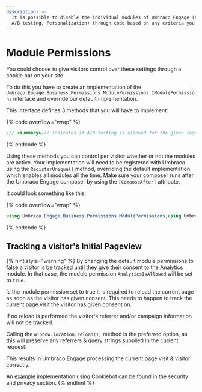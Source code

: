 ```yaml
---
description: >-
  It is possible to disable the individual modules of Umbraco Engage (Analytics,
  A/B testing, Personalization) through code based on any criteria you want.
---
```


# Module Permissions

You could choose to give visitors control over these settings through a cookie bar on your site.&#x20;

To do this you have to create an implementation of the `Umbraco.Engage.Business.Permissions.ModulePermissions.IModulePermissions` interface and override our default implementation.

This interface defines 3 methods that you will have to implement:

{% code overflow="wrap" %}

```csharp
/// <summary>/// Indicates if A/B testing is allowed for the given request context./// If false, the visitor will not be assigned to any A/B tests and will not/// see any active A/B test content./// </summary>/// <param name="context">Context of the request</param>/// <returns>True if A/B testing is allowed, otherwise false.</returns>bool AbTestingIsAllowed(HttpContextBase context);/// <summary>/// Indicates if Analytics is allowed for the given request context./// If false, the visitor will be treated as the built-in Anonymous visitor/// and all their activity will be assigned to the Anonymous visitor rather than the specific visitor./// No A/B testing or Personalization will be allowed either if this is false regardless of their/// respective IsAllowed() outcomes./// In addition, no cookie will be sent to the visitor when this is set to false./// </summary>/// <param name="context">Context of the request</param>/// <returns>True if Analytics is allowed, otherwise false.</returns>bool AnalyticsIsAllowed(HttpContextBase context);/// <summary>/// Indicates if Personalization testing is allowed for the given request context./// If false, the visitor will not see any personalized content./// </summary>/// <param name="context">Context of the request</param>/// <returns>True if Personalization is allowed, otherwise false.</returns>bool PersonalizationIsAllowed(HttpContextBase context);
```

{% endcode %}

Using these methods you can control per visitor whether or not the modules are active. Your implementation will need to be registered with Umbraco using the `RegisterUnique()` method, overriding the default implementation which enables all modules all the time. Make sure your composer runs after the Umbraco Engage composer by using the `[ComposeAfter]` attribute.

It could look something like this:

{% code overflow="wrap" %}

```csharp
using Umbraco.Engage.Business.Permissions.ModulePermissions;using Umbraco.Engage.Common.Composing;using Umbraco.Core;using Umbraco.Core.Composing;namespace YourNamespace {    [ComposeAfter(typeof(UmbracoEngageApplicationComposer))]    public class YourComposer : IComposer    {        public void Compose(Composition composition)        {            composition.RegisterUnique<IModulePermissions, YourCustomModulePermissions>();        }    }}
```

{% endcode %}

## Tracking a visitor's Initial Pageview

{% hint style="warning" %}
By changing the default module permissions to false a visitor is be tracked until they give their consent to the Analytics module. In that case, the module permission `AnalyticsIsAllowed` will be set to `true`.

Is the module permission set to true it is required to reload the current page as soon as the visitor has given consent. This needs to happen to track the current page visit the visitor has given consent on.

If no reload is performed the visitor's referrer and/or campaign information will not be tracked.

Calling the `window.location.reload();` method is the preferred option, as this will preserve any referrers & query strings supplied in the current request.

This results in Umbraco Engage processing the current page visit & visitor correctly.

An [example](../../../security-and-privacy/gdpr/how-to-become-gdpr-compliant-using-cookiebot.md) implementation using Cookiebot can be found in the security and privacy section.
{% endhint %}

